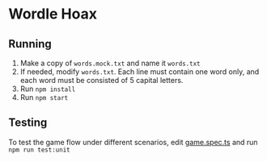 # Wordle Hoax

## Running

1. Make a copy of `words.mock.txt` and name it `words.txt`
2. If needed, modify `words.txt`. Each line must contain one word only, and each word must be consisted of 5 capital letters.
3. Run `npm install`
4. Run `npm start`

## Testing

To test the game flow under different scenarios, edit [game.spec.ts](src/game.spec.ts) and run `npm run test:unit`

